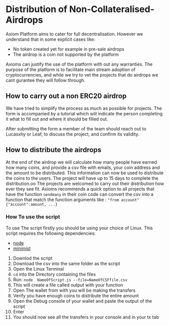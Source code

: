# Distribution of Non-Collateralised-Airdrops
Axiom Platform aims to cater for full decentralisation. However we understand that in some explicit cases like:
 - No token created yet for example in pre-sale airdrops
 - The airdrop is a coin not supported by the platform

Axioms can justify the use of the platform with out any warranties. The purpose of the platform is to facilitate main stream adoption of cryptocurrencies, and while we try to vet the projects that do airdrops we cant gurantee they will follow through.

## How to carry out a non ERC20 airdrop
We have tried to simplify the process as much as possible for projects. The form is accompanied by a tutorial which will indicate the person completing it what to fill out and where it should be filled out.

After submitting the form a member of the team should reach out to Lucasxhy or Leaf, to discuss the project, and confirm its validity.

## How to distribute the airdrops
At the end of the airdrop we will calculate how many people have earned how many coins, and provide a csv file with emails, your coin address and the amount to be distributed. This information can now be used to distribute the coins to the users. The project will have up to 15 days to complete the distribution.oo
The projects are welcomed to carry out their distribution how ever they see fit. Axioms recommends a quick option to all projects that have the function `sendmany` in their coin code can convert the csv into a function that match the function arguments like : `"from account" {"account":amount, ...}`

### How To use the script
To use The script firstly you should be using your choice of Linux. This script requires the following dependencies:
 - [node](https://nodejs.org/en/download/package-manager/)
 - [minimist](https://www.npmjs.com/package/minimist)

 1. Downlod the script
 2. Download the csv into the same folder as the script
 3. Open the Linux Terminal
 4. `cd` into the Directory containing the files
 5. Run: `node  NameOfScript.js --file=NameOfCSFfile.csv`
 6. This will create a file called output with your function
 7. Open The wallet from with you will be making the transfers
 8. Verify you have enough coins to distribute the entire amount
 9. Open the Debug console of your wallet and paste the output of the script
 10. Enter
 11. You should now see all the transfers in your console  and in your tx tab
